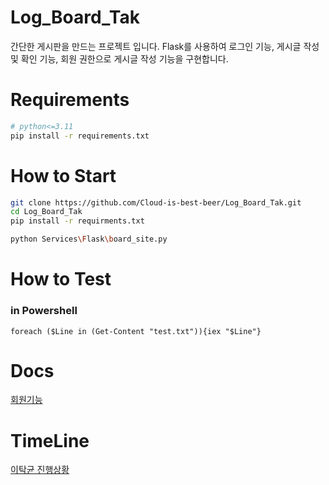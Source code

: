 # Log_Board_Tak
간단한 게시판을 만드는 프로젝트 입니다. Flask를 사용하여 로그인 기능, 게시글 작성 및 확인 기능, 회원 권한으로 게시글 작성 기능을 구현합니다.

# Requirements
```bash
# python<=3.11
pip install -r requirements.txt
```

# How to Start
```bash
git clone https://github.com/Cloud-is-best-beer/Log_Board_Tak.git
cd Log_Board_Tak
pip install -r requirments.txt

python Services\Flask\board_site.py
```

# How to Test

### in Powershell
```pwsh
foreach ($Line in (Get-Content "test.txt")){iex "$Line"}
```

# Docs

[회원기능](https://github.com/Cloud-is-best-beer/Log_Board_Tak/blob/main/Applications/README.md)


# TimeLine

[이탁균 진행상황](https://docs.google.com/spreadsheets/d/1lDSmwstYR6058RaqRJcVM6E0k69j6pXSGbfq7WrgrpE/edit#gid=386990213)